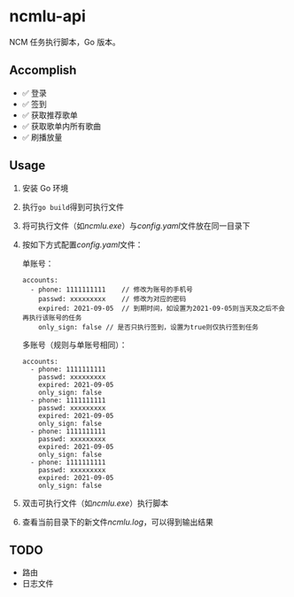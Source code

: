# ncmlu-api

NCM 任务执行脚本，Go 版本。

## Accomplish

- ✅ 登录 
- ✅ 签到
- ✅ 获取推荐歌单
- ✅ 获取歌单内所有歌曲
- ✅ 刷播放量

## Usage

1. 安装 Go 环境

2. 执行`go build`得到可执行文件

3. 将可执行文件（如*ncmlu.exe*）与*config.yaml*文件放在同一目录下

4. 按如下方式配置*config.yaml*文件：

   单账号：

   ```
   accounts:
     - phone: 1111111111 	// 修改为账号的手机号
       passwd: xxxxxxxxx	// 修改为对应的密码
       expired: 2021-09-05	// 到期时间，如设置为2021-09-05则当天及之后不会再执行该账号的任务
       only_sign: false	// 是否只执行签到，设置为true则仅执行签到任务
   ```

   多账号（规则与单账号相同）：

   ```
   accounts:
     - phone: 1111111111
       passwd: xxxxxxxxx
       expired: 2021-09-05
       only_sign: false
     - phone: 1111111111
       passwd: xxxxxxxxx
       expired: 2021-09-05
       only_sign: false
     - phone: 1111111111
       passwd: xxxxxxxxx
       expired: 2021-09-05
       only_sign: false
     - phone: 1111111111
       passwd: xxxxxxxxx
       expired: 2021-09-05
       only_sign: false
   ```

5.   双击可执行文件（如*ncmlu.exe*）执行脚本
6.   查看当前目录下的新文件*ncmlu.log*，可以得到输出结果

## TODO

- 路由
- 日志文件